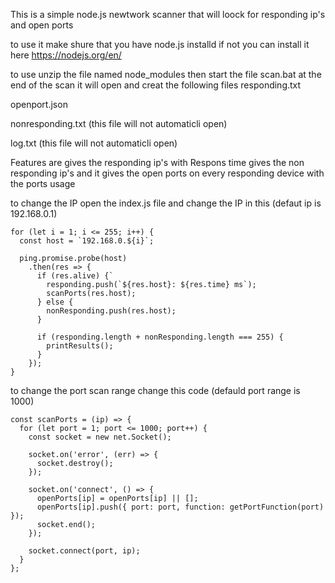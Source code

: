 This is a simple node.js newtwork scanner that will loock for responding ip's and open ports

to use it make shure that you have node.js installd if not you can install it here https://nodejs.org/en/

to use unzip the file named node_modules then start the file scan.bat at the end of the scan it will open and creat the following files
responding.txt

openport.json

nonresponding.txt (this file will not automaticli open)

log.txt (this file will not automaticli open)


Features are
gives the responding ip's with Respons time
gives the non responding ip's
and it gives the open ports on every responding device with the ports usage

to change the IP open the index.js file and change the IP in this (defaut ip is 192.168.0.1)

```
for (let i = 1; i <= 255; i++) {
  const host = `192.168.0.${i}`;

  ping.promise.probe(host)
    .then(res => {
      if (res.alive) {`
        responding.push(`${res.host}: ${res.time} ms`);
        scanPorts(res.host);
      } else {
        nonResponding.push(res.host);
      }

      if (responding.length + nonResponding.length === 255) {
        printResults();
      }
    });
}
```
to change the port scan range change this code (defauld port range is 1000)
```
const scanPorts = (ip) => {
  for (let port = 1; port <= 1000; port++) {
    const socket = new net.Socket();

    socket.on('error', (err) => {
      socket.destroy();
    });

    socket.on('connect', () => {
      openPorts[ip] = openPorts[ip] || [];
      openPorts[ip].push({ port: port, function: getPortFunction(port) });
      socket.end();
    });

    socket.connect(port, ip);
  }
};
```
